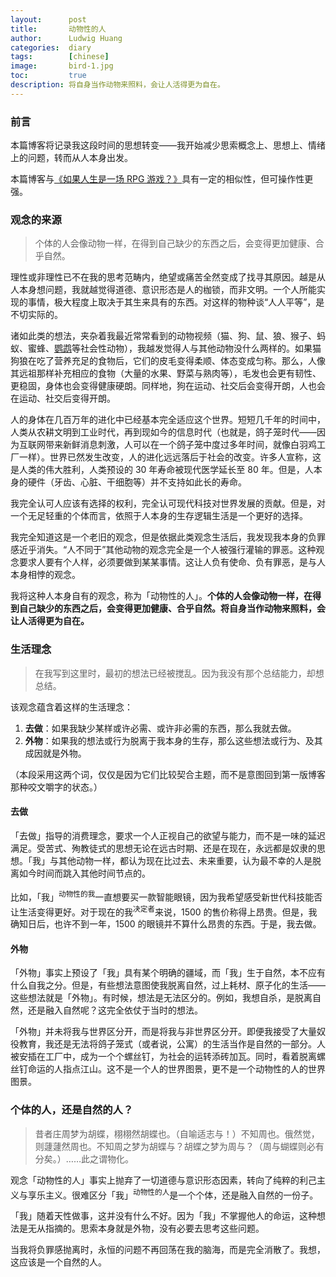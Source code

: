 ```yaml
---
layout:      post
title:       动物性的人
author:      Ludwig Huang
categories:  diary
tags:        [chinese]
image:       bird-1.jpg
toc:         true
description: 将自身当作动物来照料，会让人活得更为自在。
---
```


### 前言

本篇博客将记录我这段时间的思想转变——我开始减少思索概念上、思想上、情绪上的问题，转而从人本身出发。

本篇博客与[《如果人生是一场 RPG 游戏？》](https://feiyuhuang.com/diary/diary-12)具有一定的相似性，但可操作性更强。

### 观念的来源

> 个体的人会像动物一样，在得到自己缺少的东西之后，会变得更加健康、合乎自然。

理性或非理性已不在我的思考范畴内，绝望或痛苦全然变成了找寻其原因。越是从人本身想问题，我就越觉得道德、意识形态是人的枷锁，而非文明。一个人所能实现的事情，极大程度上取决于其生来具有的东西。对这样的物种谈“人人平等”，是不切实际的。

诸如此类的想法，夹杂着我最近常常看到的动物视频（猫、狗、鼠、狼、猴子、蚂蚁、蜜蜂、[鹦鹉](https://youtu.be/OHcAOlamgDc?si=PVBd-H0cztBDSzaE)等社会性动物），我越发觉得人与其他动物没什么两样的。如果猫狗狼在吃了营养充足的食物后，它们的皮毛变得柔顺、体态变成匀称。那么，人像其远祖那样补充相应的食物（大量的水果、野菜与熟肉等），毛发也会更有韧性、更稳固，身体也会变得健康硬朗。同样地，狗在运动、社交后会变得开朗，人也会在运动、社交后变得开朗。

人的身体在几百万年的进化中已经基本完全适应这个世界。短短几千年的时间中，人类从农耕文明到工业时代，再到现如今的信息时代（也就是，鸽子笼时代——因为互联网带来新鲜消息刺激，人可以在一个鸽子笼中度过多年时间，就像白羽鸡工厂一样）。世界已然发生改变，人的进化远远落后于社会的改变。许多人宣称，这是人类的伟大胜利，人类预设的 30 年寿命被现代医学延长至 80 年。但是，人本身的硬件（牙齿、心脏、干细胞等）并不支持如此长的寿命。

我完全认可人应该有选择的权利，完全认可现代科技对世界发展的贡献。但是，对一个无足轻重的个体而言，依照于人本身的生存逻辑生活是一个更好的选择。

我完全知道这是一个老旧的观念，但是依据此类观念生活后，我发现我本身的负罪感近乎消失。“人不同于”其他动物的观念完全是一个人被强行灌输的罪恶。这种观念要求人要有个人样，必须要做到某某事情。这让人负有使命、负有罪恶，是与人本身相悖的观念。

我将这种人本身自有的观念，称为「动物性的人」。**个体的人会像动物一样，在得到自己缺少的东西之后，会变得更加健康、合乎自然。将自身当作动物来照料，会让人活得更为自在。**

### 生活理念

> 在我写到这里时，最初的想法已经被搅乱。因为我没有那个总结能力，却想总结。

该观念蕴含着这样的生活理念：

1. **去做**：如果我缺少某样或许必需、或许非必需的东西，那么我就去做。
2. **外物**：如果我的想法或行为脱离于我本身的生存，那么这些想法或行为、及其成因就是外物。

（本段采用这两个词，仅仅是因为它们比较契合主题，而不是意图回到第一版博客那种咬文嚼字的状态。）

#### 去做

「去做」指导的消费理念，要求一个人正视自己的欲望与能力，而不是一味的延迟满足。受苦式、殉教徒式的思想无论在远古时期、还是在现在，永远都是奴隶的思想。「我」与其他动物一样，都认为现在比过去、未来重要，认为最不幸的人是脱离如今时间而跳入其他时间节点的。

比如，「我」<sup>动物性的我</sup>一直想要买一款智能眼镜，因为我希望感受新世代科技能否让生活变得更好。对于现在的我<sup>决定者</sup>来说，1500 的售价称得上昂贵。但是，我确知日后，也许不到一年，1500 的眼镜并不算什么昂贵的东西。于是，我去做。

#### 外物

「外物」事实上预设了「我」具有某个明确的疆域，而「我」生于自然，本不应有什么自我之分。但是，有些想法意图使我脱离自然，过上耗材、原子化的生活——这些想法就是「外物」。有时候，想法是无法区分的。例如，我想自杀，是脱离自然，还是融入自然呢？这完全依仗于当时的想法。

「外物」并未将我与世界区分开，而是将我与非世界区分开。即便我接受了大量奴役教育，我还是无法将鸽子笼式（或者说，公寓）的生活当作是自然的一部分。人被安插在工厂中，成为一个个螺丝钉，为社会的运转添砖加瓦。同时，看着脱离螺丝钉命运的人指点江山。这不是一个人的世界图景，更不是一个动物性的人的世界图景。

### 个体的人，还是自然的人？

> 昔者庄周梦为胡蝶，栩栩然胡蝶也。（自喻适志与！）不知周也。俄然觉，则蘧蘧然周也。不知周之梦为胡蝶与？胡蝶之梦为周与？（周与蝴蝶则必有分矣。）……此之谓物化。

观念「动物性的人」事实上抛弃了一切道德与意识形态因素，转向了纯粹的利己主义与享乐主义。很难区分「我」<sup>动物性的人</sup>是一个个体，还是融入自然的一份子。

「我」随着天性做事，这并没有什么不好。因为「我」不掌握他人的命运，这种想法是无从指摘的。思索本身就是外物，没有必要去思考这些问题。

当我将负罪感抛离时，永恒的问题不再回荡在我的脑海，而是完全消散了。我想，这应该是一个自然的人。
